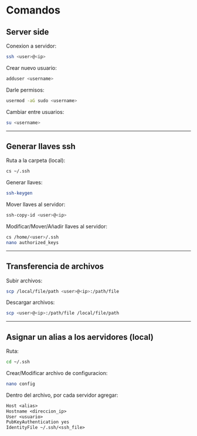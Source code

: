 # Comandos

## Server side

Conexion a servidor:

```bash
ssh <user>@<ip>
```

Crear nuevo usuario:

```bash
adduser <username>
```

Darle permisos:

```bash
usermod -aG sudo <username>
```

Cambiar entre usuarios:

```bash
su <username>
```

---

## Generar llaves ssh

Ruta a la carpeta (local):

```bash
cs ~/.ssh
```

Generar llaves:

```bash
ssh-keygen
```

Mover llaves al servidor:

```bash
ssh-copy-id <user>@<ip>
```

Modificar/Mover/Añadir llaves al servidor:

```bash
cs /home/<user>/.ssh
nano authorized_keys
```

---

## Transferencia de archivos

Subir archivos:

```bash
scp /local/file/path <user>@<ip>:/path/file
```

Descargar archivos:

```bash
scp <user>@<ip>:/path/file /local/file/path
```

---

## Asignar un alias a los aervidores (local)

Ruta:

```bash
cd ~/.ssh
```

Crear/Modificar archivo de configuracion:

```bash
nano config
```

Dentro del archivo, por cada servidor agregar:

```txt
Host <alias>
Hostname <direccion_ip>
User <usuario>
PubKeyAuthentication yes
IdentityFile ~/.ssh/<ssh_file>
```